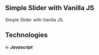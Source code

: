 ## Simple Slider with Vanilla JS

Simple Slider with Vanilla JS.

## Technologies

:coffee: **_Javascript_**

